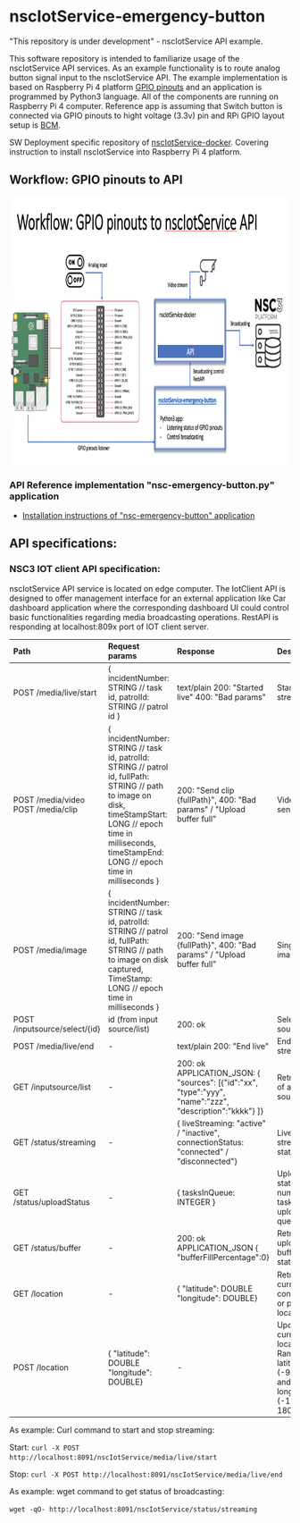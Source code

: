 # nscIotService-emergency-button
"This repository is under development" - nscIotService API example.

This software repository is intended to familiarize usage of the nscIotService API services. As an example functionality is to route analog button signal input to the nscIotService API. The example implementation is based on Raspberry Pi 4 platform [GPIO pinouts](https://www.raspberrypi.org/documentation/usage/gpio/) and an application is programmed by Python3 language. All of the components are running on Raspberry Pi 4 computer. Reference app is assuming that Switch button is connected via GPIO pinouts to hight voltage (3.3v) pin and RPi GPIO layout setup is [BCM](https://pinout.xyz/).

SW Deployment specific repository of [nscIotService-docker](https://github.com/NSION/nscIotService-docker). Covering instruction to install nscIotService into Raspberry Pi 4 platform.
## Workflow: GPIO pinouts to API
<img src="https://github.com/NSION/nscIotService-emergency-button/blob/main/nscIotService-API-example1.png" width="800" height="480">

### API Reference implementation "nsc-emergency-button.py" application
- [Installation instructions of "nsc-emergency-button" application](https://github.com/NSION/nscIotService-emergency-button/blob/main/install-nscIot-emergency-app.md)

## API specifications:
### NSC3 IOT client API specification:
nscIotService API service is located on edge computer. The IotClient API is designed to offer management interface for an external application like Car dashboard application where the corresponding dashboard UI could control basic functionalities regarding media broadcasting operations.
RestAPI is responding at localhost:809x port of IOT client server.

| **Path** | **Request params** | **Response** | **Description** |
| :--- |     :---      |   :---  |       :---  |
| POST /media/live/start | { incidentNumber: STRING // task id, patrolId: STRING // patrol id } | text/plain 200: "Started live" 400: "Bad params"  | Start live streaming |
| POST /media/video POST /media/clip | { incidentNumber: STRING // task id, patrolId: STRING // patrol id, fullPath: STRING // path to image on disk, timeStampStart: LONG // epoch time in milliseconds, timeStampEnd: LONG // epoch time in milliseconds }     | 200: "Send clip {fullPath}", 400: "Bad params" / "Upload buffer full" | Video clip send  |
| POST /media/image | { incidentNumber: STRING // task id, patrolId: STRING // patrol id, fullPath: STRING // path to image on disk captured, TimeStamp: LONG // epoch time in milliseconds } | 200: "Send image {fullPath}", 400: "Bad params" / "Upload buffer full"  | Single image send  |
| POST /inputsource/select/{id} | id (from input source/list)     | 200: ok  | Select input source  |
| POST /media/live/end | -     | text/plain 200: "End live"  | End live streaming  |
| GET /inputsource/list | -    | 200: ok APPLICATION_JSON: { "sources": [{"id":"xx", "type":"yyy", "name":"zzz", "description":"kkkk"} ]}  | Retrieve list of available sources  |
| GET /status/streaming | - | { liveStreaming: "active" / "inactive", connectionStatus: "connected" / "disconnected"}  | Live streaming status  |
| GET /status/uploadStatus | - | { tasksInQueue: INTEGER }  | Upload task status, number of tasks in upload queue  |
| GET /status/buffer | - | 200: ok APPLICATION_JSON { "bufferFillPercentage":0}  | Retrieve upload buffer status  |
| GET /location | - | { "latitude": DOUBLE "longitude": DOUBLE}  | Retrieve current configured or posted location  |
| POST /location | { "latitude": DOUBLE "longitude": DOUBLE} | - | Update the current location. Range: latitude (-90 to 90) and longitude (-180 to 180) |


As example: Curl command to start and stop streaming:

Start: ```curl -X POST http://localhost:8091/nscIotService/media/live/start```

Stop: ```curl -X POST http://localhost:8091/nscIotService/media/live/end```

As example: wget command to get status of broadcasting:

```wget -qO- http://localhost:8091/nscIotService/status/streaming```


